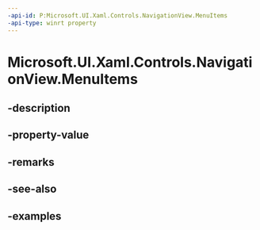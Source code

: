 ```yaml
---
-api-id: P:Microsoft.UI.Xaml.Controls.NavigationView.MenuItems
-api-type: winrt property
---
```


<!-- Property syntax.
public IVector<object> MenuItems { get; }
-->

# Microsoft.UI.Xaml.Controls.NavigationView.MenuItems

## -description

## -property-value

## -remarks

## -see-also

## -examples

